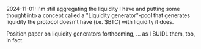 2024-11-01: I'm still aggregating the liquidity I have and putting some thought into a concept called a "Liquidity generator"-pool that generates liquidity the protocol doesn't have (i.e. $BTC) with liquidity it does.

Position paper on liquidity generators forthcoming, ... as I BUIDL them, too, in fact.

